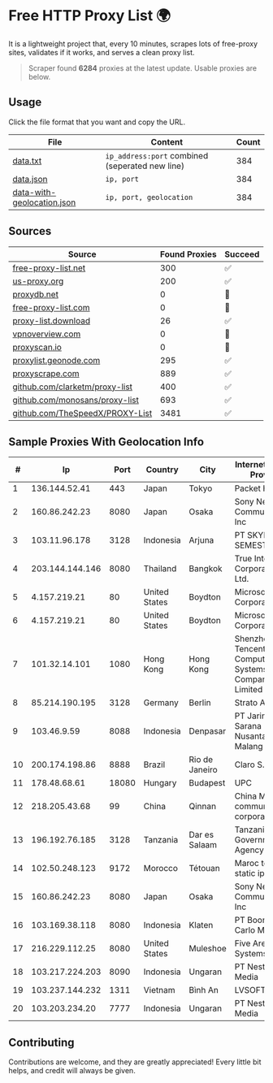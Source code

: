
# Free HTTP Proxy List 🌍

It is a lightweight project that, every 10 minutes, scrapes lots of free-proxy sites, validates if it works, and serves a clean proxy list.


> Scraper found **6284** proxies at the latest update. Usable proxies are below.

## Usage

Click the file format that you want and copy the URL.


|File|Content|Count|
|----|-------|-----|
|[data.txt](https://raw.githubusercontent.com/themiralay/Proxy-List-World/master/data.txt)|`ip_address:port` combined (seperated new line)|384|
|[data.json](https://raw.githubusercontent.com/themiralay/Proxy-List-World/master/data.json)|`ip, port`|384|
|[data-with-geolocation.json](https://raw.githubusercontent.com/themiralay/Proxy-List-World/master/data-with-geolocation.json)|`ip, port, geolocation`|384|

## Sources

|Source|Found Proxies|Succeed|
|------|-------------|-------|
|[free-proxy-list.net](https://free-proxy-list.net)|300|✅|
|[us-proxy.org](https://www.us-proxy.org)|200|✅|
|[proxydb.net](http://proxydb.net)|0|🚫|
|[free-proxy-list.com](https://free-proxy-list.com/?page=&port=&type%5B%5D=http&type%5B%5D=https&up_time=0&search=Search)|0|🚫|
|[proxy-list.download](https://www.proxy-list.download/HTTP)|26|✅|
|[vpnoverview.com](https://vpnoverview.com/privacy/anonymous-browsing/free-proxy-servers)|0|🚫|
|[proxyscan.io](https://www.proxyscan.io)|0|🚫|
|[proxylist.geonode.com](https://proxylist.geonode.com/api/proxy-list?limit=300&page=1&sort_by=lastChecked&sort_type=desc&protocols=http,https)|295|✅|
|[proxyscrape.com](https://api.proxyscrape.com/v2/?request=displayproxies&protocol=http&timeout=10000&country=all&ssl=all&anonymity=all)|889|✅|
|[github.com/clarketm/proxy-list](https://raw.githubusercontent.com/clarketm/proxy-list/master/proxy-list-raw.txt)|400|✅|
|[github.com/monosans/proxy-list](https://raw.githubusercontent.com/monosans/proxy-list/main/proxies/http.txt)|693|✅|
|[github.com/TheSpeedX/PROXY-List](https://raw.githubusercontent.com/TheSpeedX/PROXY-List/master/http.txt)|3481|✅|


## Sample Proxies With Geolocation Info

|#|Ip|Port|Country|City|Internet Service Provider|
|-|--|----|-------|----|-------------------------|
|1|136.144.52.41|443|Japan|Tokyo|Packet Host, Inc.|
|2|160.86.242.23|8080|Japan|Osaka|Sony Network Communications Inc|
|3|103.11.96.178|3128|Indonesia|Arjuna|PT SKYLINE SEMESTA|
|4|203.144.144.146|8080|Thailand|Bangkok|True Internet Corporation CO. Ltd.|
|5|4.157.219.21|80|United States|Boydton|Microsoft Corporation|
|6|4.157.219.21|80|United States|Boydton|Microsoft Corporation|
|7|101.32.14.101|1080|Hong Kong|Hong Kong|Shenzhen Tencent Computer Systems Company Limited|
|8|85.214.190.195|3128|Germany|Berlin|Strato AG|
|9|103.46.9.59|8088|Indonesia|Denpasar|PT Jaringanku Sarana Nusantara Malang|
|10|200.174.198.86|8888|Brazil|Rio de Janeiro|Claro S.A|
|11|178.48.68.61|18080|Hungary|Budapest|UPC|
|12|218.205.43.68|99|China|Qinnan|China Mobile communications corporation|
|13|196.192.76.185|3128|Tanzania|Dar es Salaam|Tanzania e-Government Agency|
|14|102.50.248.123|9172|Morocco|Tétouan|Maroc telecom static ip adress|
|15|160.86.242.23|8080|Japan|Osaka|Sony Network Communications Inc|
|16|103.169.38.118|8080|Indonesia|Klaten|PT Boombas Carlo Medianet|
|17|216.229.112.25|8080|United States|Muleshoe|Five Area Systems, LLC|
|18|103.217.224.203|8090|Indonesia|Ungaran|PT Nesta Indo Media|
|19|103.237.144.232|1311|Vietnam|Bình An|LVSOFT|
|20|103.203.234.20|7777|Indonesia|Ungaran|PT Nesta Indo Media|



## Contributing

Contributions are welcome, and they are greatly appreciated! Every
little bit helps, and credit will always be given.

